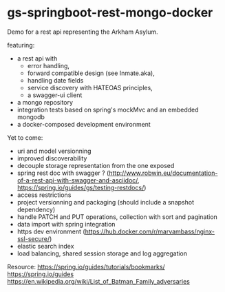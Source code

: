 # gs-springboot-rest-mongo-docker


Demo for a rest api representing the Arkham Asylum.

featuring:
* a rest api with
  * error handling,
  * forward compatible design (see Inmate.aka),
  * handling date fields
  * service discovery with HATEOAS principles,
  * a swagger-ui client
* a mongo repository
* integration tests based on spring's mockMvc and an embedded mongodb
* a docker-composed development environment

Yet to come: 
* uri and model versionning
* improved discoverability
* decouple storage representation from the one exposed
* spring rest doc with swagger ?
(http://www.robwin.eu/documentation-of-a-rest-api-with-swagger-and-asciidoc/, https://spring.io/guides/gs/testing-restdocs/)
* access restrictions
* project versionning and packaging (should include a snapshot dependency)
* handle PATCH and PUT operations, collection with sort and pagination
* data import with spring integration
* https dev environment (https://hub.docker.com/r/marvambass/nginx-ssl-secure/)
* elastic search index
* load balancing, shared session storage and log aggregation

Resource:
https://spring.io/guides/tutorials/bookmarks/
https://spring.io/guides
https://en.wikipedia.org/wiki/List_of_Batman_Family_adversaries
